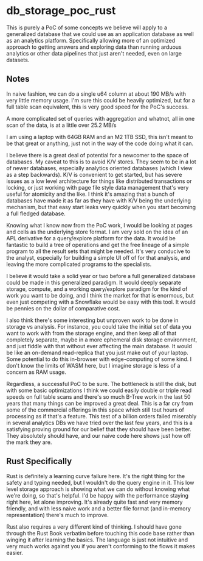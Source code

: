 # db_storage_poc_rust

This is purely a PoC of some concepts we believe will apply to a generalized database that we could use as an application database as well as an analytics platform. Specifically allowing more of an optimized approach to getting answers and exploring data than running arduous analytics or other data pipelines that just aren't needed, even on large datasets.

## Notes

In naive fashion, we can do a single u64 column at about 190 MB/s with very little memory usage. I'm sure this could be heavily optimized, but for a full table scan equivalent, this is very good speed for the PoC's success.

A more complicated set of queries with aggregation and whatnot, all in one scan of the data, is at a little over 25.2 MB/s

I am using a laptop with 64GB RAM and an M2 1TB SSD, this isn't meant to be that great or anything, just not in the way of the code doing what it can.

I believe there is a great deal of potential for a newcomer to the space of databases. My caveat to this is to avoid K/V stores. They seem to be in a lot of newer databases, especially analytics oriented databases (which I view as a step backwards). K/V is convenient to get started, but has severe issues as a low level architecture for things like distributed transactions or locking, or just working with page file style data management that's very useful for atomicity and the like. I think it's amazing that a bunch of databases have made it as far as they have with K/V being the underlying mechanism, but that easy start leaks very quickly when you start becoming a full fledged database.

Knowing what I know now from the PoC work, I would be looking at pages and cells as the underlying store format. I am very sold on the idea of an APL derivative for a query/explore platform for the data. It would be fantastic to build a tree of operations and get the free lineage of a simple program to all the result sets that might be needed. It's very conducive to the analyst, especially for building a simple UI off of for that analysis, and leaving the more complicated programs to the specialists.

I believe it would take a solid year or two before a full generalized database could be made in this generalized paradigm. It would deeply separate storage, compute, and a working query/explore paradigm for the kind of work you want to be doing, and I think the market for that is enormous, but even just competing with a Snowflake would be easy with this tool. It would be pennies on the dollar of comparative cost.

I also think there's some interesting but unproven work to be done in storage vs analysis. For instance, you could take the initial set of data you want to work with from the storage engine, and then keep all of that completely separate, maybe in a more ephemeral disk storage environment, and just fiddle with that without ever affecting the main database. It would be like an on-demand read-replica that you just make out of your laptop. Some potential to do this in-browser with edge-computing of some kind. I don't know the limits of WASM here, but I imagine storage is less of a concern as RAM usage.

Regardless, a successful PoC to be sure. The bottleneck is still the disk, but with some basic optimizations I think we could easily double or triple read speeds on full table scans and there's so much B-Tree work in the last 50 years that many things can be improved a great deal. This is a far cry from some of the commercial offerings in this space which still tout hours of processing as if that's a feature. This test of a billion orders failed miserably in several analytics DBs we have tried over the last few years, and this is a satisfying proving ground for our belief that they should have been better. They absolutely should have, and our naive code here shows just how off the mark they are.

## Rust Specifically

Rust is definitely a learning curve failure here. It's the right thing for the safety and typing needed, but I wouldn't do the query engine in it. This low level storage approach is showing what we can do without knowing what we're doing, so that's helpful. I'd be happy with the performance staying right here, let alone improving. It's already quite fast and very memory friendly, and with less naive work and a better file format (and in-memory representation) there's much to improve.

Rust also requires a very different kind of thinking. I should have gone through the Rust Book verbatim before touching this code base rather than winging it after learning the basics. The language is just not intuitive and very much works against you if you aren't conforming to the flows it makes easier.
